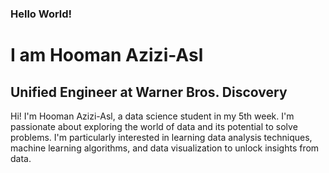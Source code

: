 ### **Hello World!**
# I am Hooman Azizi-Asl
## Unified Engineer at Warner Bros. Discovery
Hi! I'm Hooman Azizi-Asl, a data science student in my 5th week. I'm passionate about exploring the world of data and its potential to solve problems. 
I'm particularly interested in learning data analysis techniques, machine learning algorithms, and data visualization to unlock insights from data.  
